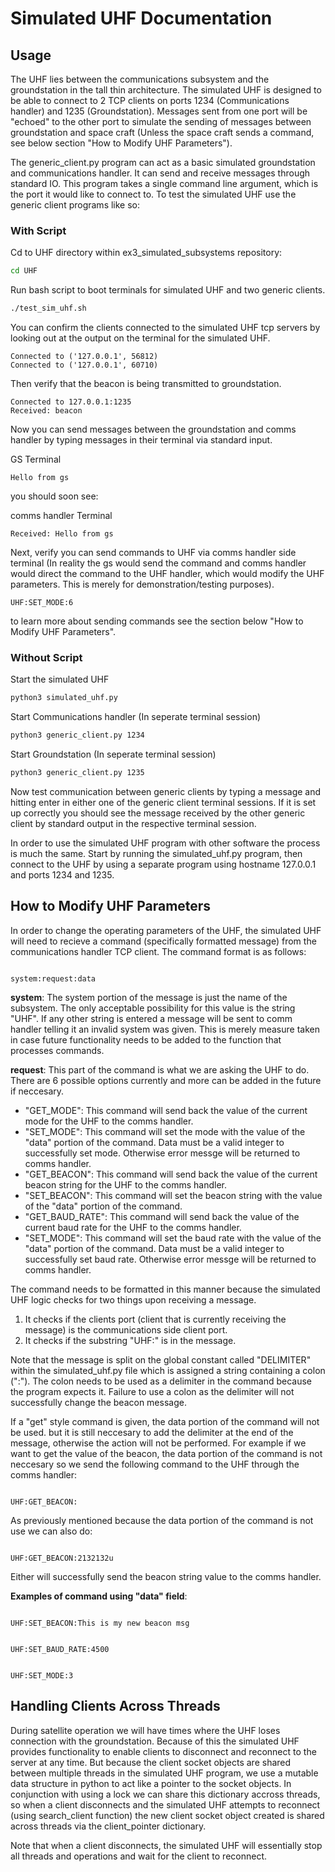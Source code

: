 # Simulated UHF Documentation

## Usage

The UHF lies between the communications subsystem and the groundstation in the tall thin architecture. The simulated UHF is designed to be able to connect to 2 TCP clients on ports 1234 (Communications handler) and 1235 (Groundstation). Messages sent from one port will be "echoed" to the other port to simulate the sending of messages between groundstation and space craft (Unless the space craft sends a command, see below section "How to Modify UHF Parameters").

The generic_client.py program can act as a basic simulated groundstation and communications handler. It can send and receive messages through standard IO. This program takes a single command line argument, which is the port it would like to connect to. To test the simulated UHF use the generic client programs like so:

### With Script

Cd to UHF directory within ex3_simulated_subsystems repository:

``` bash
cd UHF
```

Run bash script to boot terminals for simulated UHF and two generic clients.

``` bash
./test_sim_uhf.sh
```

You can confirm the clients connected to the simulated UHF tcp servers by looking out at the output on the terminal for the simulated UHF.

``` text
Connected to ('127.0.0.1', 56812)
Connected to ('127.0.0.1', 60710)
```

Then verify that the beacon is being transmitted to groundstation.

``` text
Connected to 127.0.0.1:1235
Received: beacon
```

Now you can send messages between the groundstation and comms handler by typing messages in their terminal via standard input.

GS Terminal

``` text
Hello from gs
```

you should soon see:

comms handler Terminal

``` text
Received: Hello from gs
```

Next, verify you can send commands to UHF via comms handler side terminal (In reality the gs would send the command and comms handler would direct the command to the UHF handler, which would modify the UHF parameters. This is merely for demonstration/testing purposes).

``` text
UHF:SET_MODE:6
```

to learn more about sending commands see the section below "How to Modify UHF Parameters".

### Without Script

Start the simulated UHF

``` bash
python3 simulated_uhf.py
```

Start Communications handler (In seperate terminal session)

``` bash
python3 generic_client.py 1234
```

Start Groundstation (In seperate terminal session)

``` bash
python3 generic_client.py 1235
```

Now test communication between generic clients by typing a message and hitting enter in either one of the generic client terminal sessions. If it is set up correctly you should see the message received by the other generic client by standard output in the respective terminal session.

In order to use the simulated UHF program with other software the process is much the same. Start by running the simulated_uhf.py program, then connect to the UHF by using a separate program using hostname 127.0.0.1 and ports 1234 and 1235.

## How to Modify UHF Parameters

In order to change the operating parameters of the UHF, the simulated UHF will need to recieve a command (specifically formatted message) from the communications handler TCP client. The command format is as follows:

``` text

system:request:data

```

__system__: The system portion of the message is just the name of the subsystem. The only acceptable possibility for this value is the string "UHF". If any other string is entered a message will be sent to comm handler telling it an invalid system was given. This is merely measure taken in case future functionality needs to be added to the function that processes commands.

__request__: This part of the command is what we are asking the UHF to do. There are 6 possible options currently and more can be added in the future if neccesary.

- "GET_MODE": This command will send back the value of the current mode for the UHF to the comms handler.
- "SET_MODE": This command will set the mode with the value of the "data" portion of the command. Data must be a valid integer to successfully set mode. Otherwise error messge will be returned to comms handler.
- "GET_BEACON": This command will send back the value of the current beacon string for the UHF to the comms handler.
- "SET_BEACON": This command will set the beacon string with the value of the "data" portion of the command.
- "GET_BAUD_RATE": This command will send back the value of the current baud rate for the UHF to the comms handler.
- "SET_MODE": This command will set the baud rate with the value of the "data" portion of the command. Data must be a valid integer to successfully set baud rate. Otherwise error messge will be returned to comms handler.

The command needs to be formatted in this manner because the simulated UHF logic checks for two things upon receiving a message.

1. It checks if the clients port (client that is currently receiving the message) is the communications side client port.
2. It checks if the substring "UHF:" is in the message.

Note that the message is split on the global constant called "DELIMITER" within the simulated_uhf.py file which is assigned a string containing a colon (":"). The colon needs to be used as a delimiter in the command because the program expects it. Failure to use a colon as the delimiter will not successfully change the beacon message.

If a "get" style command is given, the data portion of the command will not be used. but it is still neccesary to add the delimiter at the end of the message, otherwise the action will not be performed. For example if we want to get the value of the beacon, the data portion of the command is not neccesary so we send the following command to the UHF through the comms handler:

``` text

UHF:GET_BEACON:

```

As previously mentioned because the data portion of the command is not use we can also do:

``` text

UHF:GET_BEACON:2132132u

```

Either will successfully send the beacon string value to the comms handler.

__Examples of command using "data" field__:

``` text

UHF:SET_BEACON:This is my new beacon msg

```

``` text

UHF:SET_BAUD_RATE:4500

```

``` text

UHF:SET_MODE:3

```

## Handling Clients Across Threads

During satellite operation we will have times where the UHF loses connection with the groundstation. Because of this the simulated UHF provides
functionality to enable clients to disconnect and reconnect to the server at any time. But because the client socket objects are shared between
multiple threads in the simulated UHF program, we use a mutable data structure in python to act like a pointer to the socket objects. In conjunction with using a lock we can share this dictionary accross threads, so when a client disconnects and the simulated UHF attempts to reconnect (using search_client function) the new client socket object created is shared across threads via the client_pointer dictionary.

Note that when a client disconnects, the simulated UHF will essentially stop all threads and operations and wait for the client to reconnect.
